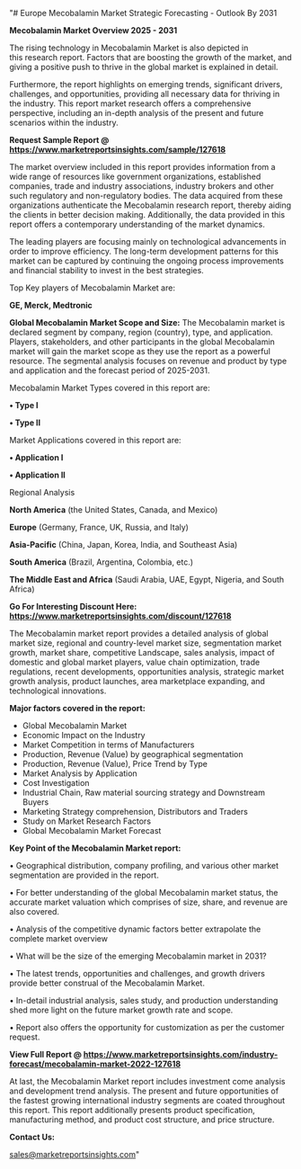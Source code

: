"# Europe Mecobalamin Market Strategic Forecasting - Outlook By 2031

<Strong> Mecobalamin Market Overview 2025 - 2031</strong>

The rising technology in Mecobalamin Market is also depicted in this research report. Factors that are boosting the growth of the market, and giving a positive push to thrive in the global market is explained in detail.

Furthermore, the report highlights on emerging trends, significant drivers, challenges, and opportunities, providing all necessary data for thriving in the industry. This report market research offers a comprehensive perspective, including an in-depth analysis of the present and future scenarios within the industry.

<strong>Request Sample Report @ <a href=https://www.marketreportsinsights.com/sample/127618>https://www.marketreportsinsights.com/sample/127618</a></strong>

The market overview included in this report provides information from a wide range of resources like government organizations, established companies, trade and industry associations, industry brokers and other such regulatory and non-regulatory bodies. The data acquired from these organizations authenticate the Mecobalamin research report, thereby aiding the clients in better decision making. Additionally, the data provided in this report offers a contemporary understanding of the market dynamics.

The leading players are focusing mainly on technological advancements in order to improve efficiency. The long-term development patterns for this market can be captured by continuing the ongoing process improvements and financial stability to invest in the best strategies.

Top Key players of Mecobalamin Market are:

<strong>GE, Merck, Medtronic</strong>

<strong><b>Global Mecobalamin Market Scope and Size:</b></strong>
The Mecobalamin market is declared segment by company, region (country), type, and application. Players, stakeholders, and other participants in the global Mecobalamin market will gain the market scope as they use the report as a powerful resource. The segmental analysis focuses on revenue and product by type and application and the forecast period of 2025-2031.

Mecobalamin Market Types covered in this report are:

<strong>• Type I

• Type II</strong>

Market Applications covered in this report are:

<strong>• Application I

• Application II</strong> 

Regional Analysis

<strong>North America</strong> (the United States, Canada, and Mexico)

<strong>Europe</strong> (Germany, France, UK, Russia, and Italy)

<strong>Asia-Pacific</strong> (China, Japan, Korea, India, and Southeast Asia)

<strong>South America</strong> (Brazil, Argentina, Colombia, etc.)

<strong>The Middle East and Africa</strong> (Saudi Arabia, UAE, Egypt, Nigeria, and South Africa)

<strong>Go For Interesting Discount Here: <a href=https://www.marketreportsinsights.com/discount/127618>https://www.marketreportsinsights.com/discount/127618</a></strong>

The Mecobalamin market report provides a detailed analysis of global market size, regional and country-level market size, segmentation market growth, market share, competitive Landscape, sales analysis, impact of domestic and global market players, value chain optimization, trade regulations, recent developments, opportunities analysis, strategic market growth analysis, product launches, area marketplace expanding, and technological innovations.

<strong><b>Major factors covered in the report:</b></strong>
<ul>
  <li>Global Mecobalamin Market </li>
  <li>Economic Impact on the Industry</li>
  <li>Market Competition in terms of Manufacturers</li>
  <li>Production, Revenue (Value) by geographical segmentation</li>
  <li>Production, Revenue (Value), Price Trend by Type</li>
  <li>Market Analysis by Application</li>
  <li>Cost Investigation</li>
  <li>Industrial Chain, Raw material sourcing strategy and Downstream Buyers</li>
  <li>Marketing Strategy comprehension, Distributors and Traders</li>
  <li>Study on Market Research Factors</li>
  <li>Global Mecobalamin Market Forecast</li>
</ul>

<strong><b>Key Point of the Mecobalamin Market report:</b></strong>

• Geographical distribution, company profiling, and various other market segmentation are provided in the report.

• For better understanding of the global Mecobalamin market status, the accurate market valuation which comprises of size, share, and revenue are also covered.

• Analysis of the competitive dynamic factors better extrapolate the complete market overview

• What will be the size of the emerging Mecobalamin market in 2031?

• The latest trends, opportunities and challenges, and growth drivers provide better construal of the Mecobalamin Market.

• In-detail industrial analysis, sales study, and production understanding shed more light on the future market growth rate and scope.

• Report also offers the opportunity for customization as per the customer request.

<strong><b>View Full Report @ <a href=https://www.marketreportsinsights.com/industry-forecast/mecobalamin-market-2022-127618>https://www.marketreportsinsights.com/industry-forecast/mecobalamin-market-2022-127618</a></b></strong>


At last, the Mecobalamin Market report includes investment come analysis and development trend analysis. The present and future opportunities of the fastest growing international industry segments are coated throughout this report. This report additionally presents product specification, manufacturing method, and product cost structure, and price structure.

<strong>Contact Us:</strong>

sales@marketreportsinsights.com"
